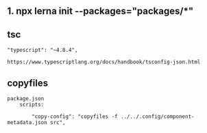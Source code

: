 ## 1. npx lerna init --packages="packages/\*"


## tsc 

    "typescript": "~4.8.4",

    https://www.typescriptlang.org/docs/handbook/tsconfig-json.html

## copyfiles

    package.json 
        scripts:

            "copy-config": "copyfiles -f ../../.config/component-metadata.json src",
